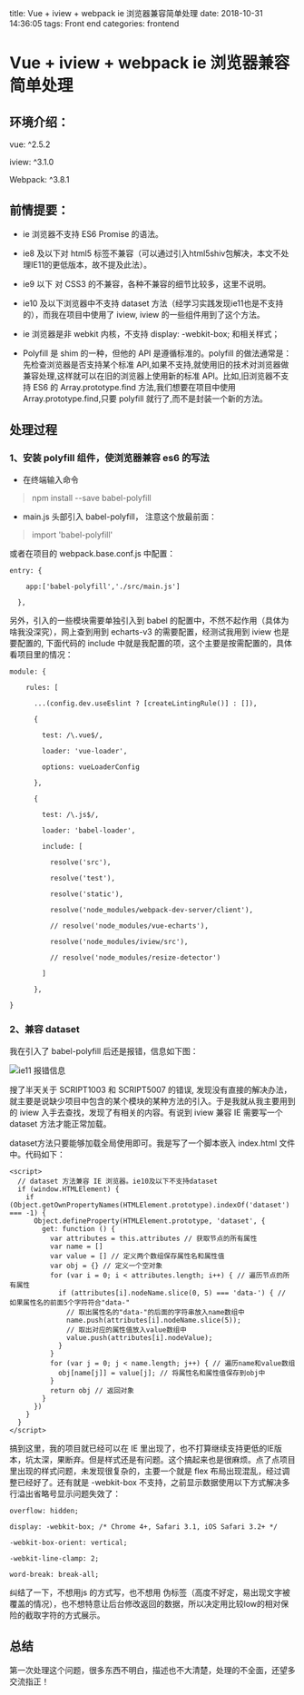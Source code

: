 title: Vue + iview + webpack ie 浏览器兼容简单处理
date: 2018-10-31 14:36:05
tags: Front end
categories: frontend

# Vue + iview + webpack ie 浏览器兼容简单处理

<!-- more -->

## 环境介绍：

vue: ^2.5.2

iview: ^3.1.0

Webpack: ^3.8.1

## 前情提要：

*   ie 浏览器不支持 ES6 Promise 的语法。

*   ie8 及以下对 html5 标签不兼容（可以通过引入html5shiv包解决，本文不处理IE11的更低版本，故不提及此法）。

*   ie9 以下 对 CSS3 的不兼容，各种不兼容的细节比较多，这里不说明。

*   ie10 及以下浏览器中不支持 dataset 方法（经学习实践发现ie11也是不支持的），而我在项目中使用了 iview, iview 的一些组件用到了这个方法。

*   ie 浏览器是非 webkit 内核，不支持 display: -webkit-box; 和相关样式；

*   Polyfill 是 shim 的一种，但他的 API 是遵循标准的。polyfill 的做法通常是：先检查浏览器是否支持某个标准 API,如果不支持,就使用旧的技术对浏览器做兼容处理,这样就可以在旧的浏览器上使用新的标准 API。比如,旧浏览器不支持 ES6 的 Array.prototype.find 方法,我们想要在项目中使用 Array.prototype.find,只要 polyfill 就行了,而不是封装一个新的方法。

## 处理过程

### 1、安装 polyfill 组件，使浏览器兼容 es6 的写法

*   在终端输入命令

>npm install --save babel-polyfill

*   main.js 头部引入 babel-polyfill， 注意这个放最前面：

> import 'babel-polyfill'

或者在项目的 webpack.base.conf.js 中配置：

```
entry: {

    app:['babel-polyfill','./src/main.js']

  },
```

另外，引入的一些模块需要单独引入到 babel 的配置中，不然不起作用（具体为啥我没深究），网上查到用到 echarts-v3 的需要配置，经测试我用到 iview 也是要配置的, 下面代码的 include 中就是我配置的项，这个主要是按需配置的，具体看项目里的情况：

```
module: {

    rules: [

      ...(config.dev.useEslint ? [createLintingRule()] : []),

      {

        test: /\.vue$/,

        loader: 'vue-loader',

        options: vueLoaderConfig

      },

      {

        test: /\.js$/,

        loader: 'babel-loader',

        include: [

          resolve('src'), 

          resolve('test'), 

          resolve('static'),

          resolve('node_modules/webpack-dev-server/client'),

          // resolve('node_modules/vue-echarts'),

          resolve('node_modules/iview/src'),

          // resolve('node_modules/resize-detector')

        ]

      },

}
```

### 2、兼容 dataset

我在引入了 babel-polyfill 后还是报错，信息如下图：

![ie11 报错信息](https://upload-images.jianshu.io/upload_images/3402395-fd834432578e7220.png?imageMogr2/auto-orient/strip%7CimageView2/2/w/1240)


搜了半天关于 SCRIPT1003 和 SCRIPT5007 的错误, 发现没有直接的解决办法，就主要是说缺少项目中包含的某个模块的某种方法的引入。于是我就从我主要用到的 iview 入手去查找，发现了有相关的内容。有说到 iview 兼容 IE 需要写一个 dataset 方法才能正常加载。

dataset方法只要能够加载全局使用即可。我是写了一个脚本嵌入 index.html 文件中。代码如下：
```
<script>
  // dataset 方法兼容 IE 浏览器。ie10及以下不支持dataset
  if (window.HTMLElement) {
    if (Object.getOwnPropertyNames(HTMLElement.prototype).indexOf('dataset') === -1) {
      Object.defineProperty(HTMLElement.prototype, 'dataset', {
        get: function () {
          var attributes = this.attributes // 获取节点的所有属性
          var name = []
          var value = [] // 定义两个数组保存属性名和属性值
          var obj = {} // 定义一个空对象
          for (var i = 0; i < attributes.length; i++) { // 遍历节点的所有属性
            if (attributes[i].nodeName.slice(0, 5) === 'data-') { // 如果属性名的前面5个字符符合"data-"
              // 取出属性名的"data-"的后面的字符串放入name数组中
              name.push(attributes[i].nodeName.slice(5));
              // 取出对应的属性值放入value数组中
              value.push(attributes[i].nodeValue);
            }
          }
          for (var j = 0; j < name.length; j++) { // 遍历name和value数组
            obj[name[j]] = value[j]; // 将属性名和属性值保存到obj中
          }
          return obj // 返回对象
        }
      })
    }
  }
</script>
```
搞到这里，我的项目就已经可以在 IE 里出现了，也不打算继续支持更低的IE版本，坑太深，果断弃。但是样式还是有问题。这个搞起来也是很麻烦。点了点项目里出现的样式问题，未发现很复杂的，主要一个就是 flex 布局出现混乱，经过调整已经好了。还有就是 -webkit-box 不支持，之前显示数据使用以下方式解决多行溢出省略号显示问题失效了：

```
overflow: hidden;

display: -webkit-box; /* Chrome 4+, Safari 3.1, iOS Safari 3.2+ */

-webkit-box-orient: vertical;

-webkit-line-clamp: 2;

word-break: break-all;
```

纠结了一下，不想用js 的方式写，也不想用 伪标签（高度不好定，易出现文字被覆盖的情况），也不想特意让后台修改返回的数据，所以决定用比较low的相对保险的截取字符的方式展示。

## 总结

第一次处理这个问题，很多东西不明白，描述也不大清楚，处理的不全面，还望多交流指正！
